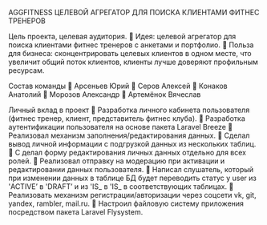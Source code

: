 AGGFITNESS
ЦЕЛЕВОЙ
АГРЕГАТОР ДЛЯ ПОИСКА
КЛИЕНТАМИ ФИТНЕС ТРЕНЕРОВ

Цель проекта, целевая
аудитория.

Идея: целевой агрегатор для поиска клиентами фитнес
тренеров с анкетами и портфолио.

Польза для бизнеса: сконцентрировать целевых клиентов в
одном месте, что увеличит общий поток клиентов, клиенты лучше
доверяют профильным ресурсам.

Состав команды

Арсеньев Юрий

Серов Алексей

Конаков Анатолий

Морозов Александр

Артемёнок Вячеслав

Личный вклад в проект

Разработка личного кабинета пользователя (фитнес тренер, клиент,
представитель фитнес клуба).

Разработка аутентификации пользователя на основе пакета Laravel Breeze

Реализовал механизм заполнения/редактирования данных.

Сделал вывод личной информации с подгрузкой данных из нескольких
таблиц.

С делал форму редактирования личных данных отдельно для всех ролей.

Реализовал отправку на модерацию при активации и редактировании
данных пользователя.

Написал слушатель, который при изменении данных в таблице БД будет
переводить статус у user из 'ACTIVE’ в 'DRAFT’ и из 'IS_ в
'IS_ в соответствующих таблицах.

Реализовать механизм регистрации/авторизации через соцсети vk, git,
yandex, rambler, mail.ru.

Настроил файловую систему приложения посредством пакета Laravel Flysystem.

